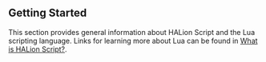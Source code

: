 ## Getting Started

This section provides general information about HALion Script and the Lua scripting language.
Links for learning more about Lua can be found in [What is HALion Script?](./What-is-HALion-Script.md).
